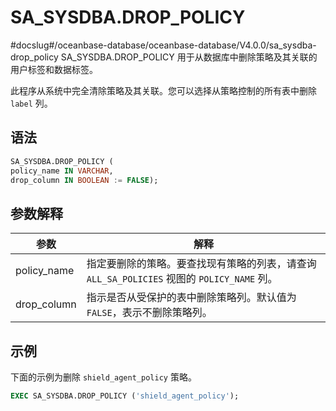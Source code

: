 SA_SYSDBA.DROP_POLICY 
==========================================
#docslug#/oceanbase-database/oceanbase-database/V4.0.0/sa_sysdba-drop_policy
SA_SYSDBA.DROP_POLICY 用于从数据库中删除策略及其关联的用户标签和数据标签。

此程序从系统中完全清除策略及其关联。您可以选择从策略控制的所有表中删除 `label` 列。

语法 
-----------

```sql
SA_SYSDBA.DROP_POLICY ( 
policy_name IN VARCHAR,
drop_column IN BOOLEAN := FALSE);
```



参数解释 
-------------



|   **参数**    |                           **解释**                            |
|-------------|-------------------------------------------------------------|
| policy_name | 指定要删除的策略。要查找现有策略的列表，请查询 `ALL_SA_POLICIES` 视图的 `POLICY_NAME` 列。 |
| drop_column | 指示是否从受保护的表中删除策略列。默认值为 `FALSE`，表示不删除策略列。                       |



示例 
-----------

下面的示例为删除 `shield_agent_policy` 策略。

```sql
EXEC SA_SYSDBA.DROP_POLICY ('shield_agent_policy');
```


